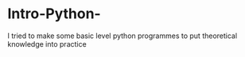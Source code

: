 # Intro-Python-
I tried to make some basic level python programmes to put theoretical knowledge into practice
